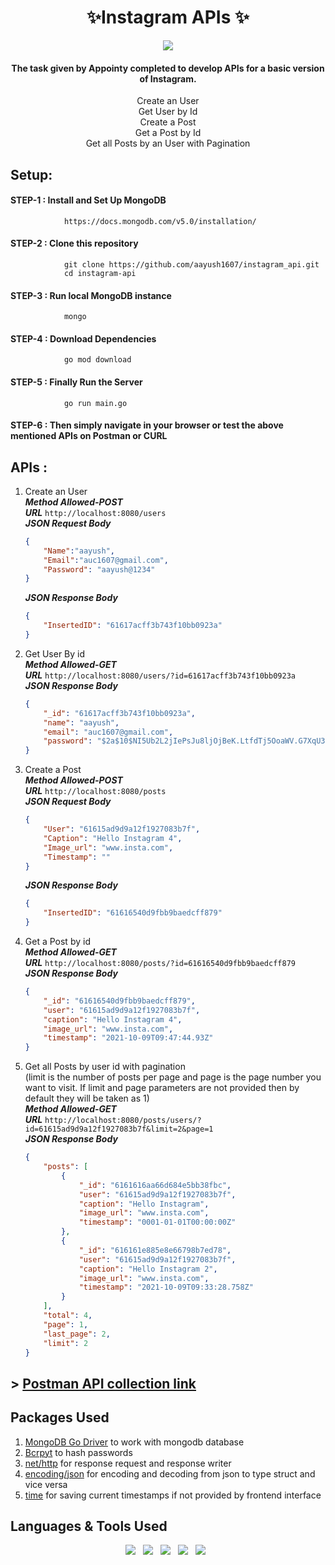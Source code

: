 <h1 align="center">✨Instagram APIs ✨</h1>
<p align="center">
<img src="https://img.shields.io/badge/Made%20with-Go-blue.svg"/>
</p>

<span align="center">

#### The task given by Appointy completed to develop APIs for a basic version of Instagram.<br/>
 Create an User<br/>
 Get User by Id<br/>
 Create a Post<br/>
 Get a Post by Id<br/>
 Get all Posts by an User with Pagination<br/>

</span>

## Setup:
#### STEP-1 : Install and Set Up MongoDB
```
            https://docs.mongodb.com/v5.0/installation/
```
#### STEP-2 : Clone this repository
```
            git clone https://github.com/aayush1607/instagram_api.git
            cd instagram-api
```
#### STEP-3 : Run local MongoDB instance
```
            mongo
```
#### STEP-4 : Download Dependencies
```
            go mod download
```
#### STEP-5 : Finally Run the Server
```
            go run main.go
```
#### STEP-6 : Then simply navigate in your browser or test the above mentioned APIs on Postman or CURL

## APIs :
1. Create an User  
    ***Method Allowed-POST***  
     ***URL***
    ``` http://localhost:8080/users ```  
    ***JSON Request Body***
    ```json
    {
        "Name":"aayush",
        "Email":"auc1607@gmail.com",
        "Password": "aayush@1234"
    }
    ```
    ***JSON Response Body***
    ```json
    {
        "InsertedID": "61617acff3b743f10bb0923a"
    }
    ```
2. Get User By id  
    ***Method Allowed-GET***      
    ***URL***
    ``` http://localhost:8080/users/?id=61617acff3b743f10bb0923a ```  
    ***JSON Response Body***
    ```json
    {
        "_id": "61617acff3b743f10bb0923a",
        "name": "aayush",
        "email": "auc1607@gmail.com",
        "password": "$2a$10$NI5Ub2L2jIePsJu8ljOjBeK.LtfdTj5OoaWV.G7XqU3zuhAF/inCS"
    }
    ```
3. Create a Post  
    ***Method Allowed-POST***       
     ***URL***
    ``` http://localhost:8080/posts ```  
    ***JSON Request Body***
    ```json
    {
        "User": "61615ad9d9a12f1927083b7f",
        "Caption": "Hello Instagram 4",
        "Image_url": "www.insta.com",
        "Timestamp": ""
    }
    ```
    ***JSON Response Body***
    ```json
    {
        "InsertedID": "61616540d9fbb9baedcff879"
    }
    ```    
4. Get a Post by id  
    ***Method Allowed-GET***      
    ***URL***
    ``` http://localhost:8080/posts/?id=61616540d9fbb9baedcff879 ```  
    ***JSON Response Body***
    ```json
    {
        "_id": "61616540d9fbb9baedcff879",
        "user": "61615ad9d9a12f1927083b7f",
        "caption": "Hello Instagram 4",
        "image_url": "www.insta.com",
        "timestamp": "2021-10-09T09:47:44.93Z"
    }
    ```
5. Get all Posts by user id with pagination  
    (limit is the number of posts per page and page is the page number you want to visit. If limit and page parameters are not provided then by default they will be taken as 1)  
    ***Method Allowed-GET***      
    ***URL***
    ``` http://localhost:8080/posts/users/?id=61615ad9d9a12f1927083b7f&limit=2&page=1 ```  
    ***JSON Response Body***
    ```json
    {
        "posts": [
            {
                "_id": "6161616aa66d684e5bb38fbc",
                "user": "61615ad9d9a12f1927083b7f",
                "caption": "Hello Instagram",
                "image_url": "www.insta.com",
                "timestamp": "0001-01-01T00:00:00Z"
            },
            {
                "_id": "616161e885e8e66798b7ed78",
                "user": "61615ad9d9a12f1927083b7f",
                "caption": "Hello Instagram 2",
                "image_url": "www.insta.com",
                "timestamp": "2021-10-09T09:33:28.758Z"
            }
        ],
        "total": 4,
        "page": 1,
        "last_page": 2,
        "limit": 2
    }
    ```

## > [Postman API collection link](https://bit.ly/3BrUVqR) 

## Packages Used
1. [MongoDB Go Driver](https://pkg.go.dev/go.mongodb.org/mongo-driver@v1.4.0) to work with mongodb database
2. [Bcrpyt](https://pkg.go.dev/golang.org/x/crypto/bcrypt) to hash passwords
2. [net/http](https://pkg.go.dev/std) for response request and response writer
3. [encoding/json](https://pkg.go.dev/std) for encoding and decoding from json to type struct and vice versa
4. [time](https://pkg.go.dev/std) for saving current timestamps if not provided by frontend interface

## Languages & Tools Used 
<p align='center'>
<img src="https://img.shields.io/badge/Go-00ADD8?style=for-the-badge&logo=go&logoColor=white" />&nbsp;&nbsp;
<img src="https://img.shields.io/badge/MongoDB-4EA94B?style=for-the-badge&logo=mongodb&logoColor=white" />&nbsp;&nbsp;
<img src="https://img.shields.io/badge/Postman-FF6C37?style=for-the-badge&logo=Postman&logoColor=white" />&nbsp;&nbsp;
<img src="https://img.shields.io/badge/Git-F05032?style=for-the-badge&logo=git&logoColor=white" />&nbsp;&nbsp;
<img src="https://img.shields.io/badge/Visual_Studio_Code-0078D4?style=for-the-badge&logo=visual%20studio%20code&logoColor=white" />&nbsp;&nbsp;
</p>



